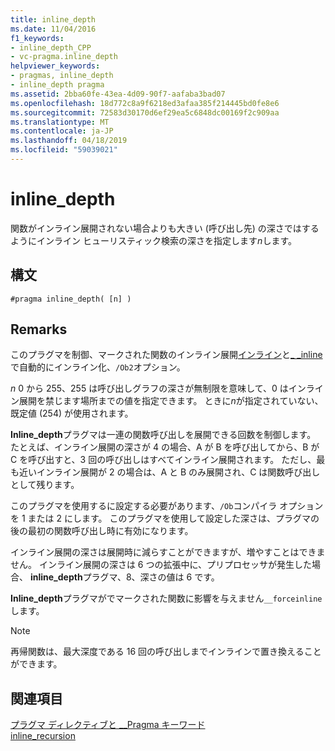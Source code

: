 ```yaml
---
title: inline_depth
ms.date: 11/04/2016
f1_keywords:
- inline_depth_CPP
- vc-pragma.inline_depth
helpviewer_keywords:
- pragmas, inline_depth
- inline_depth pragma
ms.assetid: 2bba60fe-43ea-4d09-90f7-aafaba3bad07
ms.openlocfilehash: 18d772c8a9f6218ed3afaa385f214445bd0fe8e6
ms.sourcegitcommit: 72583d30170d6ef29ea5c6848dc00169f2c909aa
ms.translationtype: MT
ms.contentlocale: ja-JP
ms.lasthandoff: 04/18/2019
ms.locfileid: "59039021"
---
```

# <a name="inlinedepth"></a>inline_depth
関数がインライン展開されない場合よりも大きい (呼び出し先) の深さではするようにインライン ヒューリスティック検索の深さを指定します*n*します。

## <a name="syntax"></a>構文

```
#pragma inline_depth( [n] )
```

## <a name="remarks"></a>Remarks

このプラグマを制御、マークされた関数のインライン展開[インライン](../cpp/inline-functions-cpp.md)と[_ _inline](../cpp/inline-functions-cpp.md)で自動的にインライン化、`/Ob2`オプション。

*n* 0 から 255、255 は呼び出しグラフの深さが無制限を意味して、0 はインライン展開を禁じます場所までの値を指定できます。  ときに*n*が指定されていない、既定値 (254) が使用されます。

**Inline_depth**プラグマは一連の関数呼び出しを展開できる回数を制御します。 たとえば、インライン展開の深さが 4 の場合、A が B を呼び出してから、B が C を呼び出すと、3 回の呼び出しはすべてインライン展開されます。 ただし、最も近いインライン展開が 2 の場合は、A と B のみ展開され、C は関数呼び出しとして残ります。

このプラグマを使用するに設定する必要があります、`/Ob`コンパイラ オプションを 1 または 2 にします。 このプラグマを使用して設定した深さは、プラグマの後の最初の関数呼び出し時に有効になります。

インライン展開の深さは展開時に減らすことができますが、増やすことはできません。 インライン展開の深さは 6 つの拡張中に、プリプロセッサが発生した場合、 **inline_depth**プラグマ、8、深さの値は 6 です。

**Inline_depth**プラグマがでマークされた関数に影響を与えません`__forceinline`します。

> [!NOTE]
> 再帰関数は、最大深度である 16 回の呼び出しまでインラインで置き換えることができます。

## <a name="see-also"></a>関連項目

[プラグマ ディレクティブと __Pragma キーワード](../preprocessor/pragma-directives-and-the-pragma-keyword.md)<br/>
[inline_recursion](../preprocessor/inline-recursion.md)